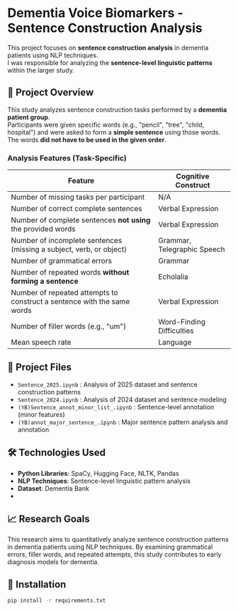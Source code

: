 # Dementia Voice Biomarkers - Sentence Construction Analysis

This project focuses on **sentence construction analysis** in dementia patients using NLP techniques.  
I was responsible for analyzing the **sentence-level linguistic patterns** within the larger study.

## 📌 Project Overview
This study analyzes sentence construction tasks performed by a **dementia patient group**.  
Participants were given specific words (e.g., "pencil", "tree", "child, hospital") and were asked to form a **simple sentence** using those words.  
The words **did not have to be used in the given order**.

### **Analysis Features (Task-Specific)**
| Feature | Cognitive Construct |
|---------|----------------------|
| Number of missing tasks per participant | N/A |
| Number of correct complete sentences | Verbal Expression |
| Number of complete sentences **not using** the provided words | Verbal Expression |
| Number of incomplete sentences (missing a subject, verb, or object) | Grammar, Telegraphic Speech |
| Number of grammatical errors | Grammar |
| Number of repeated words **without forming a sentence** | Echolalia |
| Number of repeated attempts to construct a sentence with the same words | Verbal Expression |
| Number of filler words (e.g., "um") | Word-Finding Difficulties |
| Mean speech rate | Language |

## 📂 Project Files
- `Sentence_2025.ipynb` : Analysis of 2025 dataset and sentence construction patterns  
- `Sentence_2024.ipynb` : Analysis of 2024 dataset and sentence modeling  
- `(YB)Sentence_annot_minor_list_.ipynb` : Sentence-level annotation (minor features)  
- `(YB)annot_major_sentence_.ipynb` : Major sentence pattern analysis and annotation  

## 🛠️ Technologies Used
- **Python Libraries**: SpaCy, Hugging Face, NLTK, Pandas  
- **NLP Techniques**: Sentence-level linguistic pattern analysis
- **Dataset**: Dementia Bank
- 
## 📈 Research Goals
This research aims to quantitatively analyze sentence construction patterns in dementia patients using NLP techniques.
By examining grammatical errors, filler words, and repeated attempts, this study contributes to early diagnosis models for dementia.

## 🔧 Installation
```bash
pip install -r requirements.txt
